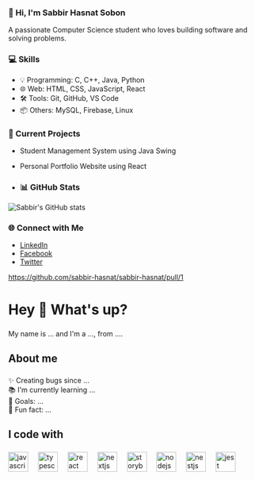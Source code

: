 ### 👋 Hi, I'm Sabbir Hasnat Sobon
A passionate Computer Science student who loves building software and solving problems.

### 💻 Skills
- 💡 Programming: C, C++, Java, Python
- 🌐 Web: HTML, CSS, JavaScript, React
- 🛠️ Tools: Git, GitHub, VS Code
- 📦 Others: MySQL, Firebase, Linux

### 🚀 Current Projects
- Student Management System using Java Swing
- Personal Portfolio Website using React

- ### 📊 GitHub Stats
![Sabbir's GitHub stats](https://github-readme-stats.vercel.app/api?username=sabbir-hasnat&show_icons=true&theme=tokyonight)

### 🌐 Connect with Me
- [LinkedIn](https://linkedin.com/in/sabbir-hasnat)
- [Facebook](https://www.facebook.com/sabbirhasnat146)
- [Twitter](https://x.com/sabbirhasnat146)

https://github.com/sabbir-hasnat/sabbir-hasnat/pull/1

<h1 align="left">Hey 👋 What's up?</h1>

###

<p align="left">My name is ... and I'm a ..., from ....</p>

###

<h2 align="left">About me</h2>

###

<p align="left">✨ Creating bugs since ...<br>📚 I'm currently learning ...<br>🎯 Goals: ...<br>🎲 Fun fact: ...</p>

###

<h2 align="left">I code with</h2>

###

<div align="left">
  <img src="https://cdn.jsdelivr.net/gh/devicons/devicon/icons/javascript/javascript-original.svg" height="40" alt="javascript logo"  />
  <img width="12" />
  <img src="https://cdn.jsdelivr.net/gh/devicons/devicon/icons/typescript/typescript-original.svg" height="40" alt="typescript logo"  />
  <img width="12" />
  <img src="https://cdn.jsdelivr.net/gh/devicons/devicon/icons/react/react-original.svg" height="40" alt="react logo"  />
  <img width="12" />
  <img src="https://cdn.jsdelivr.net/gh/devicons/devicon/icons/nextjs/nextjs-original.svg" height="40" alt="nextjs logo"  />
  <img width="12" />
  <img src="https://cdn.jsdelivr.net/gh/devicons/devicon/icons/storybook/storybook-original.svg" height="40" alt="storybook logo"  />
  <img width="12" />
  <img src="https://cdn.jsdelivr.net/gh/devicons/devicon/icons/nodejs/nodejs-original.svg" height="40" alt="nodejs logo"  />
  <img width="12" />
  <img src="https://cdn.jsdelivr.net/gh/devicons/devicon/icons/nestjs/nestjs-original.svg" height="40" alt="nestjs logo"  />
  <img width="12" />
  <img src="https://cdn.jsdelivr.net/gh/devicons/devicon/icons/jest/jest-plain.svg" height="40" alt="jest logo"  />
</div>

###
